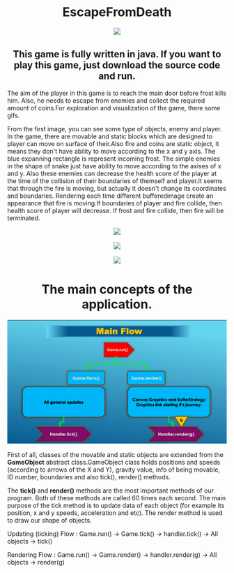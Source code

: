 <h1 align="center"> EscapeFromDeath </h1>

<p align="center">
  <img src="forReadME/1.gif">
</p>

<h2 align="center"> This game is fully written in java. If you want to play this game, just download the source code and run. </h2>

The aim of the player in this game is to reach the main door before frost kills him. Also, he needs to escape from enemies and collect the required amount of coins.For exploration and visualization of the game, there some gifs.

From the first image, you can see some type of objects, enemy and player. In the game, there are movable and static blocks which are designed to player can move on surface of their.Also fire and coins are static object, it means they don't have ability to move according to the x and y axis. The blue expanning rectangle is represent incoming frost. The simple enemies in the shape of snake just have ability to  move according to the axises of x and y. Also these enemies can decrease the health score of the player at the time of the collision of their boundaries of themself and player.It seems that through the fire is moving, but actually it doesn't change its coordinates and boundaries. Rendering each time different bufferedimage create an appearance that fire is moving.If boundaries of player and fire collide, then health score of player will decrease. If frost and fire collide, then fire will be terminated.

<p align="center">
  <img src="forReadME/2.gif">
</p>

<p align="center">
  <img src="forReadME/3.gif">
</p>
  
<p align="center">
  <img src="forReadME/4.gif">
</p>

<h1 align="center"> The main concepts of the application. </h1>

<p align="center">
  <img src="forReadME/main_flow.png">
</p>

First of all, classes of the movable and static objects are extended from the **GameObject** abstract class.GameObject class holds positions and speeds (according to arrows of the X and Y), gravity value, info of being movable, ID number,  boundaries and also tick(), render() methods. 

The **tick()** and **render()** methods are the most important methods of our program. Both of these methods are called 60 times each second. The main purpose of the tick method is to update data of each object (for example its position, x and y speeds, acceleration and etc). The render method is used to draw our shape of objects.

Updating (ticking) Flow :
Game.run() ->  Game.tick() -> handler.tick() -> All objects -> tick()

Rendering Flow :
Game.run() ->  Game.render() -> handler.render(g) -> All objects -> render(g)
 

